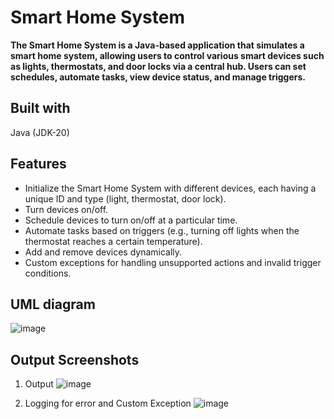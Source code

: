# Smart Home System
**The Smart Home System is a Java-based application that simulates a smart home system, allowing users to control various smart devices such as lights, thermostats, and door locks via a central hub. Users can set schedules, automate tasks, view device status, and manage triggers.**

## Built with
Java (JDK-20)

## Features
- Initialize the Smart Home System with different devices, each having a unique ID and type (light, thermostat, door lock).
- Turn devices on/off.
- Schedule devices to turn on/off at a particular time.
- Automate tasks based on triggers (e.g., turning off lights when the thermostat reaches a certain temperature).
- Add and remove devices dynamically.
- Custom exceptions for handling unsupported actions and invalid trigger conditions.

## UML diagram
![image](https://github.com/deveshparmar/Educational_Initiatives/assets/81907545/4a6a5f9e-a547-4d0a-a774-923e461d58ed)

## Output Screenshots
1) Output
![image](https://github.com/deveshparmar/Educational_Initiatives/assets/81907545/64afc0cd-d541-4fff-b59a-b7027cad4ac1)

2) Logging for error and Custom Exception
![image](https://github.com/deveshparmar/Educational_Initiatives/assets/81907545/f695b6e4-d4ea-4c34-a027-b50bff8b8014)


